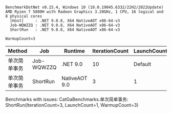 ```

BenchmarkDotNet v0.15.4, Windows 10 (10.0.19045.6332/22H2/2022Update)
AMD Ryzen 7 5800H with Radeon Graphics 3.20GHz, 1 CPU, 16 logical and 8 physical cores
  [Host]     : .NET 9.0.8, X64 NativeAOT x86-64-v3
  Job-WQWZZQ : .NET 9.0.8, X64 NativeAOT x86-64-v3
  ShortRun   : .NET 9.0.8, X64 NativeAOT x86-64-v3

WarmupCount=3  

```
| Method | Job        | Runtime       | IterationCount | LaunchCount | RunStrategy | Mean     | Error     | StdDev    | Gen0   | Allocated |
|------- |----------- |-------------- |--------------- |------------ |------------ |---------:|----------:|----------:|-------:|----------:|
| 单次简单事务 | Job-WQWZZQ | .NET 9.0      | 10             | Default     | Throughput  | 1.129 μs | 0.0542 μs | 0.0358 μs | 0.1297 |   1.07 KB |
| 单次简单事务 | ShortRun   | NativeAOT 9.0 | 3              | 1           | Default     |       NA |        NA |        NA |     NA |        NA |

Benchmarks with issues:
  CatGaBenchmarks.单次简单事务: ShortRun(IterationCount=3, LaunchCount=1, WarmupCount=3)
